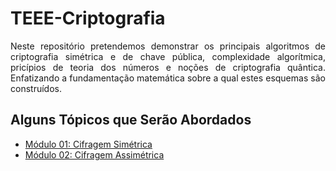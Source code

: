 # TEEE-Criptografia
<p align='justify'>Neste repositório pretendemos demonstrar os principais algoritmos de criptografia simétrica e de chave pública, complexidade algorítmica, pricípios de teoria dos números e noções de criptografia quântica. Enfatizando a fundamentação matemática sobre a qual estes esquemas são construídos.</p>

## Alguns Tópicos que Serão Abordados
- [Módulo 01: Cifragem Simétrica](https://pt.wikipedia.org/wiki/Criptografia)
- [Módulo 02: Cifragem Assimétrica](https://pt.wikipedia.org/wiki/Criptografia)